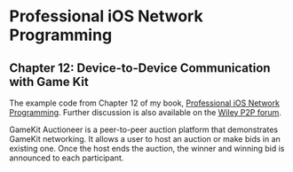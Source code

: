 # Professional iOS Network Programming
## Chapter 12: Device-to-Device Communication with Game Kit

The example code from Chapter 12 of my book, [Professional iOS Network Programming](http://www.wiley.com/WileyCDA/WileyTitle/productCd-1118362403,descCd-description.html "Professional iOS Network Programming: Connecting the Enterprise to the iPhone and iPad").  Further discussion is also available on the [Wiley P2P forum](http://p2p.wrox.com/book-professional-ios-network-programming-connecting-enterprise-iphone-ipad-708/).

GameKit Auctioneer is a peer-to-peer auction platform that demonstrates GameKit networking.  It allows a user to host an auction or make bids in an existing one.  Once the host ends the auction, the winner and winning bid is announced to each participant.